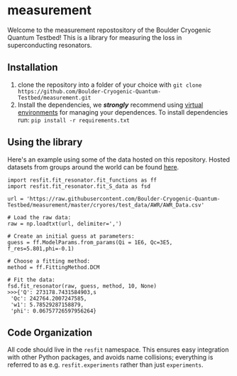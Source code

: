 # measurement
Welcome to the measurement repostository of the Boulder Cryogenic Quantum Testbed! This is a library for measuring the loss in superconducting resonators. 

## Installation
1. clone the repository into a folder of your choice with `git clone https://github.com/Boulder-Cryogenic-Quantum-Testbed/measurement.git`
1. Install the dependencies, we ***strongly*** recommend using [virtual environments](https://packaging.python.org/guides/installing-using-pip-and-virtual-environments/) for managing your dependences. To install dependencies run:
  `pip install -r requirements.txt`
  
## Using the library

Here's an example using some of the data hosted on this repository. Hosted
datasets from groups around the world can be found [here](/cryores/test_data).

```
import resfit.fit_resonator.fit_functions as ff
import resfit.fit_resonator.fit_S_data as fsd

url = 'https://raw.githubusercontent.com/Boulder-Cryogenic-Quantum-Testbed/measurement/master/cryores/test_data/AWR/AWR_Data.csv'

# Load the raw data:
raw = np.loadtxt(url, delimiter=',')

# Create an initial guess at parameters:
guess = ff.ModelParams.from_params(Qi = 1E6, Qc=3E5, f_res=5.801,phi=-0.1)

# Choose a fitting method:
method = ff.FittingMethod.DCM

# Fit the data:
fsd.fit_resonator(raw, guess, method, 10, None)
>>>{'Q': 273178.7431584903,s
 'Qc': 242764.2007247585,
 'w1': 5.78529287158879,
 'phi': 0.06757726597956264}
```


## Code Organization

All code should live in the `resfit` namespace. This ensures easy integration
with other Python packages, and avoids name collisions; everything is referred
to as e.g. `resfit.experiments` rather than just `experiments`.

